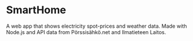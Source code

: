 # SmartHome
A web app that shows electricity spot-prices and weather data. Made with Node.js and API data from Pörssisähkö.net and Ilmatieteen Laitos.
